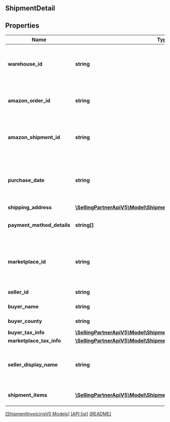 ## ShipmentDetail

## Properties

Name | Type | Description | Notes
------------ | ------------- | ------------- | -------------
**warehouse_id** | **string** | The Amazon-defined identifier for the warehouse. | [optional]
**amazon_order_id** | **string** | The Amazon-defined identifier for the order. | [optional]
**amazon_shipment_id** | **string** | The Amazon-defined identifier for the shipment. | [optional]
**purchase_date** | **string** | The date and time when the order was created, in ISO 8601 format. | [optional]
**shipping_address** | [**\SellingPartnerApiV5\Model\ShipmentInvoicingV0\Address**](Address.md) |  | [optional]
**payment_method_details** | **string[]** | The list of payment method details. | [optional]
**marketplace_id** | **string** | The identifier for the marketplace where the order was placed. | [optional]
**seller_id** | **string** | The seller identifier. | [optional]
**buyer_name** | **string** | The name of the buyer. | [optional]
**buyer_county** | **string** | The county of the buyer. | [optional]
**buyer_tax_info** | [**\SellingPartnerApiV5\Model\ShipmentInvoicingV0\BuyerTaxInfo**](BuyerTaxInfo.md) |  | [optional]
**marketplace_tax_info** | [**\SellingPartnerApiV5\Model\ShipmentInvoicingV0\MarketplaceTaxInfo**](MarketplaceTaxInfo.md) |  | [optional]
**seller_display_name** | **string** | The seller's friendly name registered in the marketplace. | [optional]
**shipment_items** | [**\SellingPartnerApiV5\Model\ShipmentInvoicingV0\ShipmentItem[]**](ShipmentItem.md) | A list of shipment items. | [optional]

[[ShipmentInvoicingV0 Models]](../) [[API list]](../../Api) [[README]](../../../README.md)
